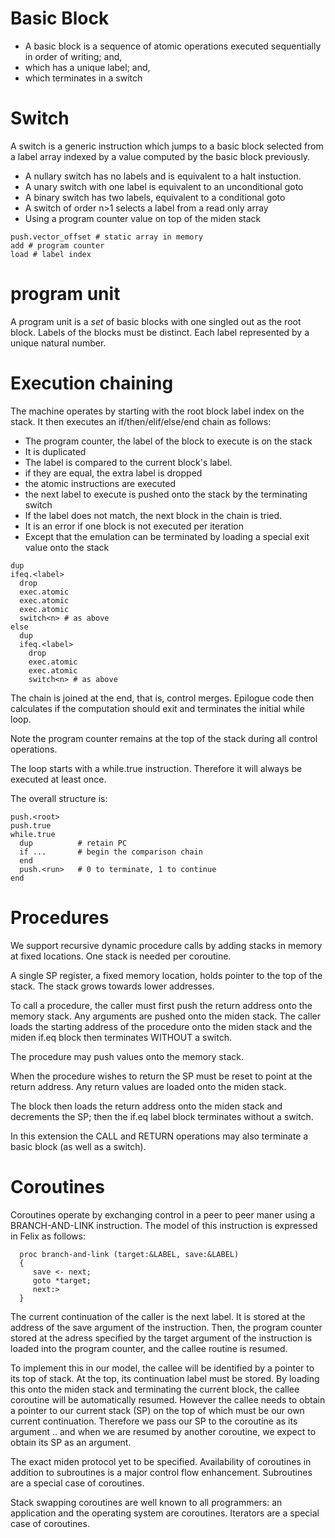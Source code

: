 # Basic Block

- A basic block is a sequence of atomic operations executed sequentially in order of writing; and, 
- which has a unique label; and,
- which terminates in a switch

# Switch
A switch is a generic instruction which jumps to a basic block selected from a label array 
indexed by a value computed by the basic block previously.

- A nullary switch has no labels and is equivalent to a halt instuction.
- A unary switch with one label is equivalent to an unconditional goto
- A binary switch has two labels, equivalent to a conditional goto
- A switch of order n>1 selects a label from a read only array
- Using a program counter value on top of the miden stack

```
push.vector_offset # static array in memory
add # program counter
load # label index
```

# program unit
A program unit is a *set* of basic blocks with one singled out as the root block.
Labels of the blocks must be distinct.
Each label represented by a unique natural number.

# Execution chaining
The machine operates by starting with the root block label index on the stack.
It then executes an if/then/elif/else/end chain as follows:

- The program counter, the label of the block to execute is on the stack
- It is duplicated
- The label is compared to the current block's label.
- if they are equal, the extra label is dropped
- the atomic instructions are executed
- the next label to execute is pushed onto the stack by the terminating switch
- If the label does not match, the next block in the chain is tried.
- It is an error if one block is not executed per iteration
- Except that the emulation can be terminated by loading a special exit value onto the stack


```
dup
ifeq.<label>
  drop
  exec.atomic
  exec.atomic
  exec.atomic
  switch<n> # as above
else
  dup
  ifeq.<label> 
    drop
    exec.atomic
    exec.atomic
    switch<n> # as above
```

The chain is joined at the end, that is, control merges.
Epilogue code then calculates if the computation should exit
and terminates the initial while loop.

Note the program counter remains at the top of the stack during all
control operations.

The loop starts with a while.true instruction. Therefore it will always
be executed at least once.

The overall structure is:
```
push.<root>
push.true
while.true
  dup          # retain PC
  if ...       # begin the comparison chain
  end
  push.<run>   # 0 to terminate, 1 to continue
end

```

# Procedures

We support recursive dynamic procedure calls by adding stacks in memory
at fixed locations. One stack is needed per coroutine.

A single SP register, a fixed memory location, holds pointer to
the top of the stack. The stack grows towards lower addresses.

To call a procedure, the caller must first push the return address
onto the memory stack. Any arguments are pushed onto the miden stack.
The caller loads the starting address of the procedure onto the
miden stack and the miden if.eq block then terminates WITHOUT a switch.

The procedure may push values onto the memory stack.

When the procedure wishes to return the SP must be reset to
point at the return address. Any return values are loaded onto
the miden stack.

The block then loads the return address onto the miden stack and
decrements the SP; then the if.eq label block terminates
without a switch.

In this extension the CALL and RETURN operations may also terminate
a basic block (as well as a switch).

# Coroutines

Coroutines operate by exchanging control in a peer to peer maner
using a BRANCH-AND-LINK instruction. The model of this instruction
is expressed in Felix as follows:
```
  proc branch-and-link (target:&LABEL, save:&LABEL)
  {
     save <- next;
     goto *target;
     next:>
  }
``` 
The current continuation of the caller is the next label. It is stored at 
the address of the save argument of the instruction. Then, the program counter
stored at the adress specified by the target argument of the instruction 
is loaded into the program counter, and the callee routine is resumed.

To implement this in our model, the callee will be identified by a pointer
to its top of stack. At the top, its continuation label must be stored.
By loading this onto the miden stack and terminating the current block,
the callee coroutine will be automatically resumed. However the callee
needs to obtain a pointer to our current stack (SP) on the top of which
must be our own current continuation. Therefore we pass our SP to the
coroutine as its argument .. and when we are resumed by another coroutine,
we expect to obtain its SP as an argument.

The exact miden protocol yet to be specified.
Availability of coroutines in addition to subroutines is a major
control flow enhancement. Subroutines are a special case of coroutines.

Stack swapping coroutines are well known to all programmers: an application
and the operating system are coroutines. Iterators are a special case
of coroutines.

